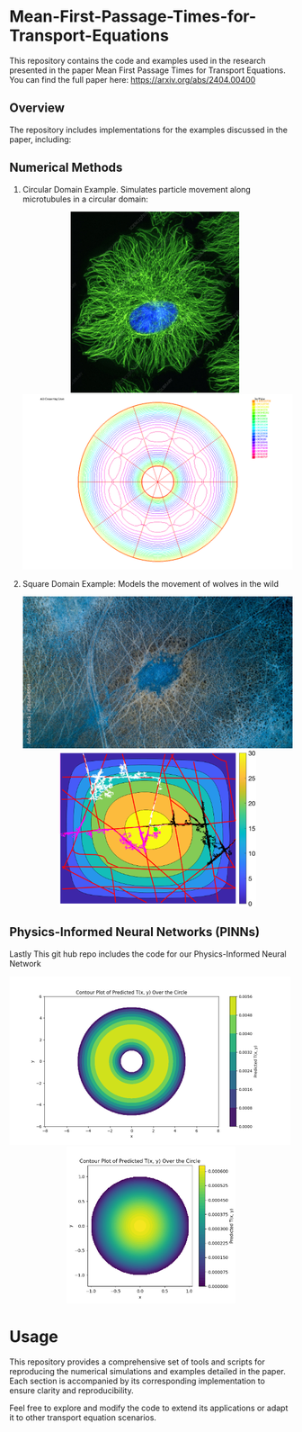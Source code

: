 # Mean-First-Passage-Times-for-Transport-Equations
This repository contains the code and examples used in the research presented in the paper Mean First Passage Times for Transport Equations. You can find the full paper here: https://arxiv.org/abs/2404.00400

## Overview 
The repository includes implementations for the examples discussed in the paper, including:

## Numerical Methods

1. Circular Domain Example. Simulates particle movement along microtubules in a circular domain:
   <div style="text-align: center;">
    <img src="Circledomain/Figs/g4500120-800px-wm.jpg" 
         alt="Circular Domain Example" 
         width="300" 
         style="display: inline-block; margin-right: 10px;" />
    <img src="Circledomain/Exist_from_both/Figs/MFPTfig.png" 
         alt="Circular Domain Example" 
         width="500" 
         style="display: inline-block;" />
   </div>
2. Square Domain Example: Models the movement of wolves in the wild

   
   <div style="text-align: center;">
    <img src="Wolftrackex/Figs/1000_F_286464561_Kd0xtLPy094435OhOxWnlgNUJeFBF1HP.jpg" 
         alt="Circular Domain Example" 
         width="500" 
         style="display: inline-block; margin-right: 10px;" />
    <img src="Wolftrackex/Figs/domiandirectionmmfptSol.png" 
         alt="Circular Domain Example" 
         width="350" 
         style="display: inline-block;" />
   </div>

## Physics-Informed Neural Networks (PINNs)

Lastly This git hub repo includes the code for our Physics-Informed Neural Network 

<div style="text-align: center;">
    <img src="Circledomain/Exist_from_both/Figs/Predicted_T_0.0000.png" 
         alt="Circular Domain Example" 
         width="500" 
         style="display: inline-block; margin-right: 10px;" />
    <img src="Circledomain/Exitfromadisk/Figs/PINNcircle.png" 
         alt="Circular Domain Example" 
         width="300" 
         style="display: inline-block;" />
   </div>



# Usage

This repository provides a comprehensive set of tools and scripts for reproducing the numerical simulations and examples detailed in the paper. Each section is accompanied by its corresponding implementation to ensure clarity and reproducibility.

Feel free to explore and modify the code to extend its applications or adapt it to other transport equation scenarios.
